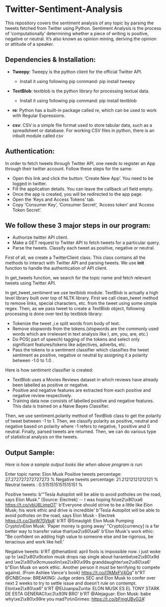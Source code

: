 # Twitter-Sentiment-Analysis
This repository covers the sentiment analysis of any topic by parsing the tweets fetched from Twitter using Python.
Sentiment Analysis is the process of ‘computationally’ determining whether a piece of writing is positive, negative or neutral. It’s also known as opinion mining, deriving the opinion or attitude of a speaker.

## Dependencies & Installation:
* **Tweepy**: Tweepy is the python client for the official Twitter API.
  * Install it using following pip command: 
  pip install tweepy
  
* **TextBlob**: textblob is the python library for processing textual data.
  * Install it using following pip command:
  pip install textblob
  
* **re**: Python has a built-in package called re, which can be used to work with Regular Expressions.

* **csv**: CSV is a simple file format used to store tabular data, such as a spreadsheet or database. For working CSV files in python, there is an inbuilt module called csv
  
## Authentication:
In order to fetch tweets through Twitter API, one needs to register an App through their twitter account. Follow these steps for the same:
  * Open this link and click the button: ‘Create New App’. You need to be logged in twitter.
  * Fill the application details. You can leave the callback url field empty.
  * Once the app is created, you will be redirected to the app page.
  * Open the ‘Keys and Access Tokens’ tab.
  * Copy ‘Consumer Key’, ‘Consumer Secret’, ‘Access token’ and ‘Access Token Secret’.

## We follow these 3 major steps in our program:
* Authorize twitter API client.
* Make a GET request to Twitter API to fetch tweets for a particular query.
* Parse the tweets. Classify each tweet as positive, negative or neutral.

First of all, we create a TwitterClient class. This class contains all the methods to interact with Twitter API and parsing tweets. We use __init__ function to handle the authentication of API client.

In get_tweets function, we search for the topic name and fetch relevant tweets using Twitter API.

In get_tweet_sentiment we use textblob module. TextBlob is actually a high level library built over top of NLTK library. First we call clean_tweet method to remove links, special characters, etc. from the tweet using some simple regex.
Then, as we pass tweet to create a TextBlob object, following processing is done over text by textblob library:
* Tokenize the tweet ,i.e split words from body of text.
* Remove stopwords from the tokens.(stopwords are the commonly used words which are irrelevant in text analysis like I, am, you, are, etc.)
* Do POS( part of speech) tagging of the tokens and select only significant features/tokens like adjectives, adverbs, etc.
* Pass the tokens to a sentiment classifier which classifies the tweet sentiment as positive, negative or neutral by assigning it a polarity between -1.0 to 1.0 .

Here is how sentiment classifier is created:
* TextBlob uses a Movies Reviews dataset in which reviews have already been labelled as positive or negative.
* Positive and negative features are extracted from each positive and negative review respectively.
* Training data now consists of labelled positive and negative features. This data is trained on a Naive Bayes Classifier.

Then, we use sentiment.polarity method of TextBlob class to get the polarity of tweet between -1 to 1.
Then, we classify polarity as positive, neutral and negative based on polarity where -1 refers to negative, 1 positive and 0 neutral.
Finally, parsed tweets are returned. Then, we can do various type of statistical analysis on the tweets. 

## Output Sample:
*Here is how a sample output looks like when above program is run:*

Enter topic name: Elon Musk
Positive tweets percentage: 27.272727272727273 %
Negative tweets percentage: 21.21212121212121 %
Neutral tweets : 0.5151515151515151 %


Positive tweets:
b'"Tesla Autopilot will be able to avoid potholes on the road, says Elon Musk." (Source: Electrek) -- I was hoping fo\xe2\x80\xa6 https://t.co/vbU6LimpOT'
b'Everyone should strive to be a little like Elon Musk; his work ethic and drive is incredible'
b'Tesla Autopilot will be able to avoid potholes on the road, says Elon Musk - Electrek https://t.co/3iqW70VbiA'
b'RT @Smaulgld: Elon Musk Pumping Crypto\nElon Musk: \'Paper money is going away\' "Crypto[currency] is a far better way to transfer value than\xe2\x80\xa6'
b'Elon Musk\'s work ethic: "Be confident on adding high value to someone else and be rigorous, be tenacious and work like hell.'


Negative tweets:
b'RT @thenatbird: april fools is impossible now. i just woke up to \xe2\x80\x9celon musk drops rap single about harambe\xe2\x80\x9d and \xe2\x80\x9cmussolini\xe2\x80\x99s granddaughter\xe2\x80\xa6'
b"Elon Musk on work ethic. Another person it must be terrifying to compete against. (From Ashlee Vance's book) https://t.co/l7AMxFV4Gq"
b"RT @CNBCnow: BREAKING: Judge orders SEC and Elon Musk to confer over next 2 weeks to try to settle issue and doesn't rule on contempt. Elon\xe2\x80\xa6"
b'RT @ElJuanpaZurita: ELON MUSK ES EL TONY STARK DE ESTA GENERACI\xc3\x93N BRO'
b'RT @AIejaguar: Elon Musk: babe why\xe2\x80\x99re you mad?\n\nGrimes: https://t.co/bFmgUBvG2A'
